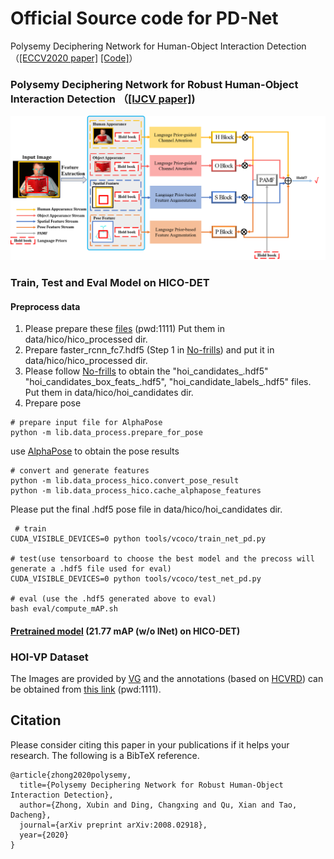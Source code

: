 # Official Source code for PD-Net 
Polysemy Deciphering Network for Human-Object Interaction Detection （[[ECCV2020 paper]](http://www.ecva.net/papers/eccv_2020/papers_ECCV/papers/123650069.pdf) [[Code]](https://github.com/MuchHair/PD-Net)）

###  Polysemy Deciphering Network for Robust Human-Object Interaction Detection （[[IJCV paper]](https://arxiv.org/pdf/2008.02918.pdf))
<img src="https://github.com/MuchHair/PD-Net-Extended-Version/blob/master/Paper_Images/overview.png" width="999" >

### Train, Test and Eval Model on HICO-DET
#### Preprocess data
1. Please prepare these [files](https://pan.baidu.com/s/1pcRqDsFzMP1C9Frgag7Ygw) (pwd:1111) 
 Put them in data/hico/hico_processed dir.
2. Prepare faster_rcnn_fc7.hdf5 (Step 1 in [No-frills](https://github.com/BigRedT/no_frills_hoi_det#evaluate-model)) and 
 put it in data/hico/hico_processed dir.
3. Please follow [No-frills](https://github.com/BigRedT/no_frills_hoi_det#evaluate-model) to obtain the 
"hoi_candidates_<subset>.hdf5" "hoi_candidates_box_feats_<subset>.hdf5", "hoi_candidate_labels_<subset>.hdf5" files. 
Put them in  data/hico/hoi_candidates dir.
4. Prepare pose

```
# prepare input file for AlphaPose
python -m lib.data_process.prepare_for_pose
```
use [AlphaPose](https://github.com/SherlockHolmes221/AlphaPose) to obtain the pose results

```
# convert and generate features
python -m lib.data_process_hico.convert_pose_result
python -m lib.data_process_hico.cache_alphapose_features
```
Please put the final .hdf5 pose file in data/hico/hoi_candidates dir.
```
 # train
CUDA_VISIBLE_DEVICES=0 python tools/vcoco/train_net_pd.py

# test(use tensorboard to choose the best model and the precoss will generate a .hdf5 file used for eval)
CUDA_VISIBLE_DEVICES=0 python tools/vcoco/test_net_pd.py

# eval (use the .hdf5 generated above to eval)
bash eval/compute_mAP.sh
```
#### [Pretrained model](https://pan.baidu.com/s/1gm6DQaQmr-ai1U2JIfbOfA) (21.77 mAP (w/o INet) on HICO-DET)
### HOI-VP Dataset
The Images are provided by [VG](http://visualgenome.org/api/v0/api_home.html) and the annotations (based on [HCVRD](https://github.com/bohanzhuang/HCVRD-a-benchmark-for-large-scale-Human-Centered-Visual-Relationship-Detection)) can be obtained from [this link](https://pan.baidu.com/s/14aYOJk6Fi4KihVsGhweKjQ) (pwd:1111).



## Citation
Please consider citing this paper in your publications if it helps your research. The following is a BibTeX reference. 
```
@article{zhong2020polysemy,
  title={Polysemy Deciphering Network for Robust Human-Object Interaction Detection},
  author={Zhong, Xubin and Ding, Changxing and Qu, Xian and Tao, Dacheng},
  journal={arXiv preprint arXiv:2008.02918},
  year={2020}
}
```
